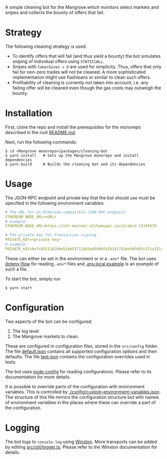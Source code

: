 A simple cleaning bot for the Mangrove which monitors select markets and
snipes and collects the bounty of offers that fail.

# Strategy

The following cleaning strategy is used:

- To identify offers that will fail (and thus yield a bounty) the bot simulates sniping of individual offers using `STATICCALL`.
- Snipes with `takerGives = 0` are used for simplicity. Thus, offers that only fail for non-zero trades will not be cleaned. A more sophisticated implementation might use flashloans or similar to clean such offers.
- Profitability of cleaning is currently not taken into account, i.e. any failing offer will be cleaned even though the gas costs may outweigh the bounty.

# Installation

First, clone the repo and install the prerequisites for the monorepo described in the root [README.md](../../README.md).

Next, run the following commands:

```shell
$ cd <Mangrove monorepo>/packages/cleaning-bot
$ yarn install   # Sets up the Mangrove monorepo and install dependencies
$ yarn build     # Builds the cleaning bot and its dependencies
```

# Usage

The JSON-RPC endpoint and private key that the bot should use must be specified in the following environment variables:

```yaml
# The URL for an Ethereum-compatible JSON-RPC endpoint
ETHEREUM_NODE_URL=<URL>
# example:
ETHEREUM_NODE_URL=https://eth-mainnet.alchemyapi.io/v2/abcd-12345679

# The private key for transaction signing
PRIVATE_KEY=<private key>
# example:
PRIVATE_KEY=0x7c852118294e51e653712a81e05800f419141751be58f605c371e15141b007a6
```

These can either be set in the environment or in a `.env*` file. The bot uses [dotenv-flow](https://github.com/kerimdzhanov/dotenv-flow) for reading `.env*` files and [.env.local.example](.env.local.example) is an example of such a file.

To start the bot, simply run

```shell
$ yarn start
```

# Configuration

Two aspects of the bot can be configured:

1. The log level
2. The Mangrove markets to clean.

These are configured in configuration files, stored in the `src/config` folder. The file [default.json](src/config/default.json) contains all supported configuration options and their defaults. The file [test.json](src/config/test.json) contains the configuration overrides used in tests.

The bot uses [node-config](https://github.com/lorenwest/node-config) for reading configurations. Please refer to its documentation for more details.

It is possible to override parts of the configuration with environment variables. This is controlled by [./config/custom-environment-variables.json](./config/custom-environment-variables.json). The structure of this file mirrors the configuration structure but with names of environment variables in the places where these can override a part of the configuration.

# Logging

The bot logs to `console.log` using [Winston](https://github.com/winstonjs/winston). More transports can be added by editing [src/util/logger.ts](src/util/logger.ts); Please refer to the Winston documentation for details.
